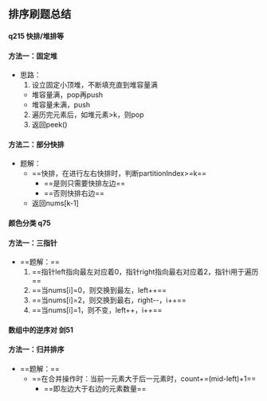 ## 排序刷题总结
#### q215 快排/堆排等
#### 方法一：固定堆
- 思路：
  1. 设立固定小顶堆，不断填充直到堆容量满
    - 堆容量满，pop再push
    - 堆容量未满，push
  2. 遍历完元素后，如堆元素>k，则pop
  3. 返回peek()

#### 方法二：部分快排
- 题解：
  - ==快排，在进行左右快排时，判断partitionIndex>=k==
    - ==是则只需要快排左边==
    - ==否则快排右边==
  - 返回nums[k-1]

#### 颜色分类 q75
#### 方法一：三指针
- ==题解：==
  1. ==指针left指向最左对应着0，指针right指向最右对应着2，指针i用于遍历==
  2. ==当nums[i]=0，则交换到最左，left++==
  3. ==当nums[i]=2，则交换到最右，right--，i++==
  4. ==当nums[i]=1，则不变，left++，i++==

#### 数组中的逆序对 剑51
#### 方法一：归并排序
- ==题解：==
  - ==在合并操作时：当前一元素大于后一元素时，count+=(mid-left)+1==
    - ==即左边大于右边的元素数量==